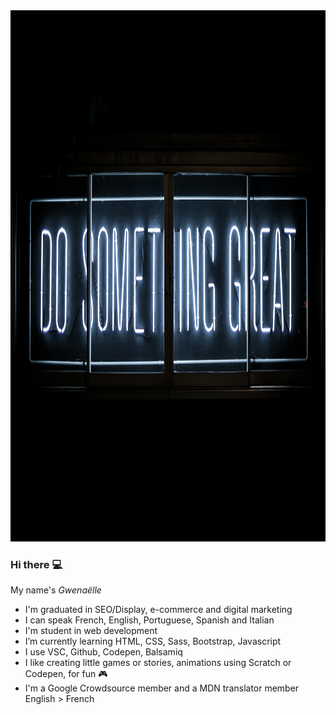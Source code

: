 
<img src="https://github.com/Gwenishere/Gwenishere/blob/master/clark-tibbs-367075-unsplash.jpg" height="850" width="1300"/>

### Hi there :computer:

<span>My name's *Gwenaëlle*</span>

-  I'm graduated in SEO/Display, e-commerce and digital marketing
-  I can speak French, English, Portuguese, Spanish and Italian
-  I'm student in web development
-  I’m currently learning HTML, CSS, Sass, Bootstrap, Javascript
-  I use VSC, Github, Codepen, Balsamiq
-  I like creating little games or stories, animations using Scratch or Codepen, for fun :video_game:
-  I'm a Google Crowdsource member and a MDN translator member English > French



